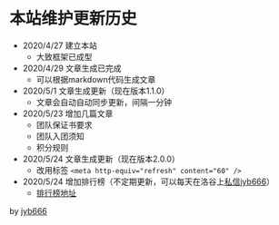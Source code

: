 # 本站维护更新历史

* 2020/4/27 建立本站
  * 大致框架已成型
* 2020/4/29 文章生成已完成
  * 可以根据markdown代码生成文章
* 2020/5/1 文章生成更新（现在版本1.1.0）
  * 文章会自动自动同步更新，间隔一分钟
* 2020/5/23 增加几篇文章
  * 团队保证书要求
  * 团队入团须知
  * 积分规则
* 2020/5/24 文章生成更新（现在版本2.0.0）
  * 改用标签 `<meta http-equiv="refresh" content="60" />`
* 2020/5/24 增加排行榜（不定期更新，可以每天在洛谷上[私信jyb666](https://www.luogu.com.cn/chat?uid=257601)）
  * [排行榜地址](https://ak-ioi-is-our-dream.github.io/pxb.html)

by [jyb666](https://www.luogu.com.cn/user/257601)
